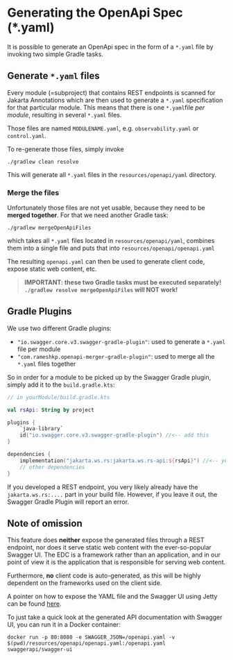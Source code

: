 # Generating the OpenApi Spec (*.yaml)

It is possible to generate an OpenApi spec in the form of a `*.yaml` file by invoking two simple Gradle
tasks.


## Generate `*.yaml` files

Every module (=subproject) that contains REST endpoints is scanned for Jakarta Annotations which are then
used to generate a `*.yaml` specification for that particular module. 
This means that there is one `*.yaml`file _per module_, resulting in several `*.yaml` files.

Those files are named `MODULENAME.yaml`, e.g. `observability.yaml` or `control.yaml`. 

To re-generate those files, simply invoke 
```shell
./gradlew clean resolve
```
This will generate all `*.yaml` files in the `resources/openapi/yaml` directory.

### Merge the files
Unfortunately those files are not yet usable, because they need to be **merged together**. For that we need
another Gradle task:

```shell
./gradlew mergeOpenApiFiles
```
which takes all `*.yaml` files located in `resources/openapi/yaml`, combines them into a single
file and puts that into `resources/openapi/openapi.yaml`


The resulting `openapi.yaml` can then be used to generate client code, expose static web content,
etc.

> **IMPORTANT: these two Gradle tasks must be executed separately! `./gradlew resolve mergeOpenApiFiles` will NOT work!**

## Gradle Plugins

We use two different Gradle plugins:
- `"io.swagger.core.v3.swagger-gradle-plugin"`: used to generate a `*.yaml` file per module
- `"com.rameshkp.openapi-merger-gradle-plugin"`: used to merge all the `*.yaml` files together

So in order for a module to be picked up by the Swagger Gradle plugin, simply add it to the `build.gradle.kts`:

```kotlin
// in yourModule/build.gradle.kts

val rsApi: String by project

plugins {
    `java-library`
    id("io.swagger.core.v3.swagger-gradle-plugin") //<-- add this
}

dependencies {
    implementation("jakarta.ws.rs:jakarta.ws.rs-api:${rsApi}") //<-- you'll probably already have this
    // other dependencies
}
```

If you developed a REST endpoint, you very likely already have the `jakarta.ws.rs:....` part in your build file.
However, if you leave it out, the Swagger Gradle Plugin will report an error.

## Note of omission

This feature does **neither** expose the generated files through a REST endpoint, nor does it serve static
web content with the ever-so-popular Swagger UI.
The EDC is a framework rather than an application, and in our point of view it is the application that is 
responsible for serving web content.

Furthermore, **no** client code is auto-generated, as this will be highly dependent on the frameworks used 
on the client side. 

A pointer on how to expose the YAML file and the Swagger UI using Jetty can be found [here](https://anirtek.github.io/java/jetty/swagger/openapi/2021/06/12/Hooking-up-OpenAPI-with-Jetty.html).

To just take a quick look at the generated API documentation with Swagger UI, you can run it in a Docker container:

```shell
docker run -p 80:8080 -e SWAGGER_JSON=/openapi.yaml -v $(pwd)/resources/openapi/openapi.yaml:/openapi.yaml swaggerapi/swagger-ui
```

